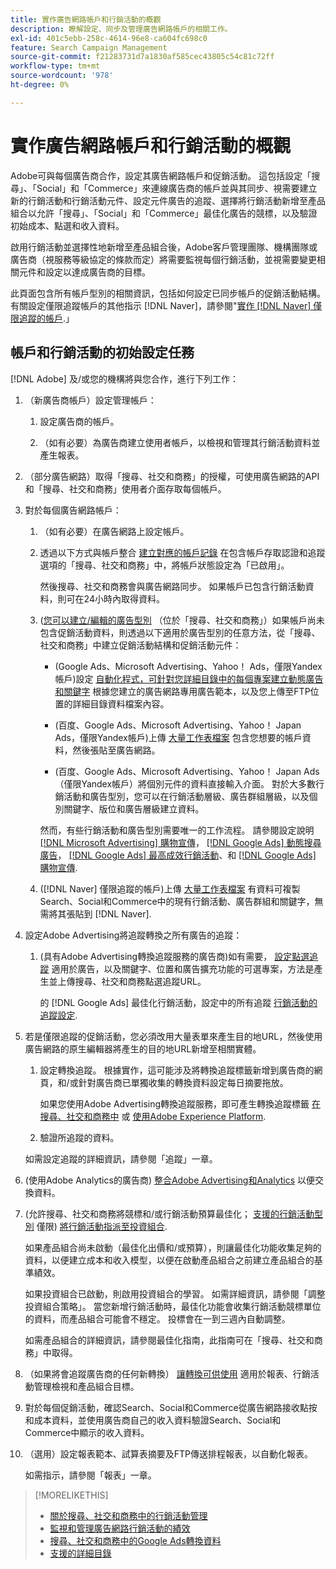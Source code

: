 ```yaml
---
title: 實作廣告網路帳戶和行銷活動的概觀
description: 瞭解設定、同步及管理廣告網路帳戶的相關工作。
exl-id: 401c5ebb-258c-4614-96e8-ca604fc698c0
feature: Search Campaign Management
source-git-commit: f21283731d7a1830af585cec43805c54c81c72ff
workflow-type: tm+mt
source-wordcount: '978'
ht-degree: 0%

---
```


# 實作廣告網路帳戶和行銷活動的概觀

Adobe可與每個廣告商合作，設定其廣告網路帳戶和促銷活動。 這包括設定「搜尋」、「Social」和「Commerce」來連線廣告商的帳戶並與其同步、視需要建立新的行銷活動和行銷活動元件、設定元件廣告的追蹤、選擇將行銷活動新增至產品組合以允許「搜尋」、「Social」和「Commerce」最佳化廣告的競標，以及驗證初始成本、點選和收入資料。

啟用行銷活動並選擇性地新增至產品組合後，Adobe客戶管理團隊、機構團隊或廣告商（視服務等級協定的條款而定）將需要監視每個行銷活動，並視需要變更相關元件和設定以達成廣告商的目標。

此頁面包含所有帳戶型別的相關資訊，包括如何設定已同步帳戶的促銷活動結構。 有關設定僅限追蹤帳戶的其他指示 [!DNL Naver]，請參閱&quot;[實作 [!DNL Naver] 僅限追蹤的帳戶](/help/search-social-commerce/campaign-management/naver-tracking-only-account-implement.md).」

## 帳戶和行銷活動的初始設定任務

[!DNL Adobe] 及/或您的機構將與您合作，進行下列工作：

1. （新廣告商帳戶）設定管理帳戶：

   1. 設定廣告商的帳戶。

   1. （如有必要）為廣告商建立使用者帳戶，以檢視和管理其行銷活動資料並產生報表。

1. （部分廣告網路）取得「搜尋、社交和商務」的授權，可使用廣告網路的API和「搜尋、社交和商務」使用者介面存取每個帳戶。

1. 對於每個廣告網路帳戶：

   1. （如有必要）在廣告網路上設定帳戶。

   1. 透過以下方式與帳戶整合 [建立對應的帳戶記錄](/help/search-social-commerce/campaign-management/accounts/ad-network-account-manage.md#create-account) 在包含帳戶存取認證和追蹤選項的「搜尋、社交和商務」中，將帳戶狀態設定為「已啟用」。

      然後搜尋、社交和商務會與廣告網路同步。 如果帳戶已包含行銷活動資料，則可在24小時內取得資料。

   1. ([您可以建立/編輯的廣告型別](/help/search-social-commerce/introduction/supported-inventory.md) （位於「搜尋、社交和商務」）如果帳戶尚未包含促銷活動資料，則透過以下適用於廣告型別的任意方法，從「搜尋、社交和商務」中建立促銷活動結構和促銷活動元件：

      * (Google Ads、Microsoft Advertising、Yahoo！ Ads，僅限Yandex帳戶)設定 [自動化程式，可針對您詳細目錄中的每個專案建立動態廣告和關鍵字](/help/search-social-commerce/campaign-management/inventory-feeds/inventory-feeds-about.md) 根據您建立的廣告網路專用廣告範本，以及您上傳至FTP位置的詳細目錄資料檔案內容。

      * (百度、Google Ads、Microsoft Advertising、Yahoo！ Japan Ads，僅限Yandex帳戶)上傳 [大量工作表檔案](/help/search-social-commerce/campaign-management/bulksheets/bulksheet-about.md) 包含您想要的帳戶資料，然後張貼至廣告網路。

      * (百度、Google Ads、Microsoft Advertising、Yahoo！ Japan Ads （僅限Yandex帳戶）將個別元件的資料直接輸入介面。 對於大多數行銷活動和廣告型別，您可以在行銷活動層級、廣告群組層級，以及個別關鍵字、版位和廣告層級建立資料。

      然而，有些行銷活動和廣告型別需要唯一的工作流程。 請參閱設定說明 [[!DNL Microsoft Advertising] 購物宣傳](/help/search-social-commerce/campaign-management/special-campaign-types/microsoft-shopping-campaigns.md)， [[!DNL Google Ads] 動態搜尋廣告](/help/search-social-commerce/campaign-management/special-campaign-types/google-dynamic-search-ads.md)， [[!DNL Google Ads] 最高成效行銷活動](/help/search-social-commerce/campaign-management/special-campaign-types/google-performance-max-campaigns.md)、和 [[!DNL Google Ads] 購物宣傳](/help/search-social-commerce/campaign-management/special-campaign-types/google-shopping-campaigns.md).

   1. ([!DNL Naver] 僅限追蹤的帳戶)上傳 [大量工作表檔案](/help/search-social-commerce/campaign-management/bulksheets/bulksheet-about.md) 有資料可複製Search、Social和Commerce中的現有行銷活動、廣告群組和關鍵字，無需將其張貼到 [!DNL Naver].

1. 設定Adobe Advertising將追蹤轉換之所有廣告的追蹤：

   1. (具有Adobe Advertising轉換追蹤服務的廣告商)如有需要， [設定點選追蹤](/help/search-social-commerce/tracking/click-tracking-ways-to-generate.md) 適用於廣告，以及關鍵字、位置和廣告擴充功能的可選專案，方法是產生並上傳搜尋、社交和商務點選追蹤URL。

      的 [!DNL Google Ads] 最佳化行銷活動，設定中的所有追蹤 [行銷活動的追蹤設定](/help/search-social-commerce/campaign-management/campaigns/campaign-settings-google.md).

1. 若是僅限追蹤的促銷活動，您必須改用大量表單來產生目的地URL，然後使用廣告網路的原生編輯器將產生的目的地URL新增至相關實體。

   1. 設定轉換追蹤。 根據實作，這可能涉及將轉換追蹤標籤新增到廣告商的網頁，和/或針對廣告商已單獨收集的轉換資料設定每日摘要拖放。

      如果您使用Adobe Advertising轉換追蹤服務，即可產生轉換追蹤標籤 [在搜尋、社交和商務中](/help/search-social-commerce/tools/conversion-tag-generate.md) 或 [使用Adobe Experience Platform](https://experienceleague.adobe.com/docs/experience-platform/destinations/catalog/advertising/adobe-advertising-cloud.html).

   1. 驗證所追蹤的資料。

   如需設定追蹤的詳細資訊，請參閱「追蹤」一章。

1. (使用Adobe Analytics的廣告商) [整合Adobe Advertising和Analytics](https://experienceleague.adobe.com/docs/advertising/integrations/analytics/overview.html) 以便交換資料。

1. (允許搜尋、社交和商務將競標和/或行銷活動預算最佳化； [支援的行銷活動型別](/help/search-social-commerce/introduction/supported-inventory.md) 僅限) [將行銷活動指派至投資組合](/help/search-social-commerce/campaign-management/campaign-assign-to-portfolio.md).

   如果產品組合尚未啟動（最佳化出價和/或預算），則讓最佳化功能收集足夠的資料，以便建立成本和收入模型，以便在啟動產品組合之前建立產品組合的基準績效。

   如果投資組合已啟動，則啟用投資組合的學習。 如需詳細資訊，請參閱「調整投資組合策略」。 當您新增行銷活動時，最佳化功能會收集行銷活動競標單位的資料，而產品組合可能會不穩定。 投標會在一到三週內自動調整。

   如需產品組合的詳細資訊，請參閱最佳化指南，此指南可在「搜尋、社交和商務」中取得。<!-- verify convention for referencing Optimization Guide here -->

1. （如果將會追蹤廣告商的任何新轉換） [讓轉換可供使用](/help/search-social-commerce/admin/conversion-metrics/conversion-metric-about.md) 適用於報表、行銷活動管理檢視和產品組合目標。

1. 對於每個促銷活動，確認Search、Social和Commerce從廣告網路接收點按和成本資料，並使用廣告商自己的收入資料驗證Search、Social和Commerce中顯示的收入資料。

1. （選用）設定報表範本、試算表摘要及FTP傳送排程報表，以自動化報表。

   如需指示，請參閱「報表」一章。

>[!MORELIKETHIS]
>
>* [關於搜尋、社交和商務中的行銷活動管理](campaign-management-about.md)
>* [監視和管理廣告網路行銷活動的績效](monitor-performance-campaigns.md)
>* [搜尋、社交和商務中的Google Ads轉換資料](google-conversion-data.md)
>* [支援的詳細目錄](/help/search-social-commerce/introduction/supported-inventory.md)
